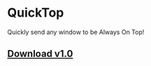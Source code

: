 # QuickTop
Quickly send any window to be Always On Top!

## [Download v1.0](https://www.dropbox.com/s/893zatzsntv8d82/QuickTop%20v1.0.exe?dl=1)
